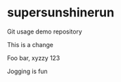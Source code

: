 # supersunshinerun

Git usage demo repository

This is a change

Foo bar, xyzzy 123

Jogging is fun
